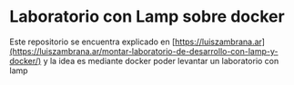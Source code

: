# Laboratorio con Lamp sobre docker
Este repositorio se encuentra explicado en [https://luiszambrana.ar](https://luiszambrana.ar/montar-laboratorio-de-desarrollo-con-lamp-y-docker/) y la idea es mediante docker poder levantar un laboratorio con lamp
